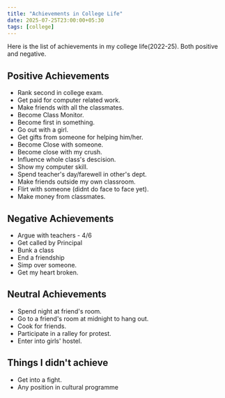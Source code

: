 ```yaml
---
title: "Achievements in College Life"
date: 2025-07-25T23:00:00+05:30
tags: [college]
---
```



Here is the list of achievements in my college life(2022-25). Both positive and negative.

## Positive Achievements
- Rank second in college exam. 
- Get paid for computer related work.
- Make friends with all the classmates.
- Become Class Monitor.
- Become first in something.
- Go out with a girl.
- Get gifts from someone for helping him/her. 
- Become Close with someone.
- Become close with my crush.
- Influence whole class's descision.
- Show my computer skill.
- Spend teacher's day/farewell in other's dept.
- Make friends outside my own classroom.
- Flirt with someone (didnt do face to face yet).
- Make money from classmates.

## Negative Achievements
- Argue with teachers - 4/6
- Get called by Principal
- Bunk a class
- End a friendship
- Simp over someone. 
- Get my heart broken.
## Neutral  Achievements
- Spend night at friend's room.
- Go to a friend's room at midnight to hang out.
- Cook for friends.
- Participate in a ralley for protest.
- Enter into girls' hostel.

## Things I didn't achieve
- Get into a fight.
- Any position in cultural programme
